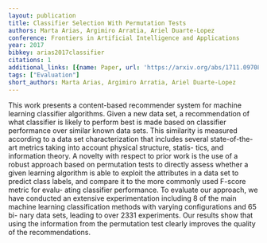 ```yaml
---
layout: publication
title: Classifier Selection With Permutation Tests
authors: Marta Arias, Argimiro Arratia, Ariel Duarte-Lopez
conference: Frontiers in Artificial Intelligence and Applications
year: 2017
bibkey: arias2017classifier
citations: 1
additional_links: [{name: Paper, url: 'https://arxiv.org/abs/1711.09708'}]
tags: ["Evaluation"]
short_authors: Marta Arias, Argimiro Arratia, Ariel Duarte-Lopez
---
```

This work presents a content-based recommender system for machine learning
classifier algorithms. Given a new data set, a recommendation of what
classifier is likely to perform best is made based on classifier performance
over similar known data sets. This similarity is measured according to a data
set characterization that includes several state-of-the-art metrics taking into
account physical structure, statis- tics, and information theory. A novelty
with respect to prior work is the use of a robust approach based on permutation
tests to directly assess whether a given learning algorithm is able to exploit
the attributes in a data set to predict class labels, and compare it to the
more commonly used F-score metric for evalu- ating classifier performance. To
evaluate our approach, we have conducted an extensive experimentation including
8 of the main machine learning classification methods with varying
configurations and 65 bi- nary data sets, leading to over 2331 experiments. Our
results show that using the information from the permutation test clearly
improves the quality of the recommendations.